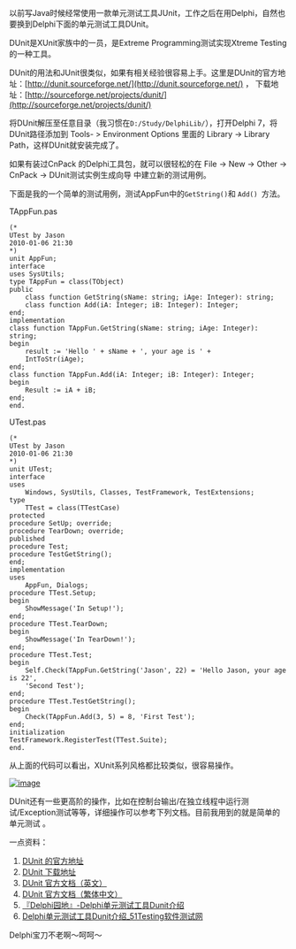 

以前写Java时候经常使用一款单元测试工具JUnit，工作之后在用Delphi，自然也要换到Delphi下面的单元测试工具DUnit。

DUnit是XUnit家族中的一员，是Extreme Programming测试实现Xtreme Testing的一种工具。

DUnit的用法和JUnit很类似，如果有相关经验很容易上手。这里是DUnit的官方地址：[http://dunit.sourceforge.net/](http://dunit.sourceforge.net/) ，
下载地址：[http://sourceforge.net/projects/dunit/](http://sourceforge.net/projects/dunit/)

将DUnit解压至任意目录（我习惯在`D:/Study/DelphiLib/`），打开Delphi 7，将DUnit路径添加到 Tools- > Environment Options 里面的 Library -> Library Path，这样DUnit就安装完成了。

如果有装过CnPack 的Delphi工具包，就可以很轻松的在 File -> New -> Other -> CnPack -> DUnit测试实例生成向导 中建立新的测试用例。

下面是我的一个简单的测试用例，测试AppFun中的` GetString() `和 `Add() `方法。

TAppFun.pas

```
(*
UTest by Jason
2010-01-06 21:30
*)
unit AppFun;
interface
uses SysUtils;
type TAppFun = class(TObject)
public
	class function GetString(sName: string; iAge: Integer): string;
	class function Add(iA: Integer; iB: Integer): Integer;
end;
implementation
class function TAppFun.GetString(sName: string; iAge: Integer): string;
begin
	result := 'Hello ' + sName + ', your age is ' +
	IntToStr(iAge);
end;
class function TAppFun.Add(iA: Integer; iB: Integer): Integer;
begin
	Result := iA + iB;
end;
end.
```

UTest.pas

```
(*
UTest by Jason
2010-01-06 21:30
*)
unit UTest;
interface
uses
	Windows, SysUtils, Classes, TestFramework, TestExtensions;
type
	TTest = class(TTestCase)
protected
procedure SetUp; override;
procedure TearDown; override;
published
procedure Test;
procedure TestGetString();
end;
implementation
uses
	AppFun, Dialogs;
procedure TTest.Setup;
begin
	ShowMessage('In Setup!');
end;
procedure TTest.TearDown;
begin
	ShowMessage('In TearDown!');
end;
procedure TTest.Test;
begin
	Self.Check(TAppFun.GetString('Jason', 22) = 'Hello Jason, your age is 22',
	'Second Test');
end;
procedure TTest.TestGetString();
begin
	Check(TAppFun.Add(3, 5) = 8, 'First Test');
end;
initialization
TestFramework.RegisterTest(TTest.Suite);
end.
```

从上面的代码可以看出，XUnit系列风格都比较类似，很容易操作。

[![image](https://e25ba8-log4d-c.dijingchao.com/images/upload_dropbox/201001/dunit.jpg)](../../static/images/upload_dropbox/201001/dunit.jpg)

DUnit还有一些更高阶的操作，比如在控制台输出/在独立线程中运行测试/Exception测试等等，详细操作可以参考下列文档。目前我用到的就是简单的单元测试
。

一点资料：

1.   [DUnit 的官方地址](http://dunit.sourceforge.net/ )
2.   [DUnit 下载地址](http://sourceforge.net/projects/dunit/)
3.   [DUnit 官方文档（英文）](http://dunit.sourceforge.net/README.html)
4.   [DUnit 官方文档（繁体中文）](http://dunit.sourceforge.net/README_CHT.html)
5.   [『Delphi园地』-Delphi单元测试工具Dunit介绍](http://www.delphifans.com/infoview/Article_499.html)
6.   [Delphi单元测试工具Dunit介绍_51Testing软件测试网](http://www.51testing.com/html/32/297.html)

Delphi宝刀不老啊～呵呵～


